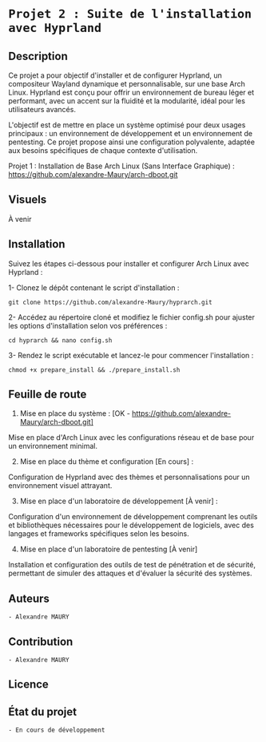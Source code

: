 # `Projet 2 : Suite de l'installation avec Hyprland`

## Description
Ce projet a pour objectif d'installer et de configurer Hyprland, un compositeur Wayland dynamique et personnalisable, sur une base Arch Linux. Hyprland est conçu pour offrir un environnement de bureau léger et performant, avec un accent sur la fluidité et la modularité, idéal pour les utilisateurs avancés.

L'objectif est de mettre en place un système optimisé pour deux usages principaux : un environnement de développement et un environnement de pentesting. Ce projet propose ainsi une configuration polyvalente, adaptée aux besoins spécifiques de chaque contexte d'utilisation.

Projet 1 : Installation de Base Arch Linux (Sans Interface Graphique) : https://github.com/alexandre-Maury/arch-dboot.git

## Visuels
À venir

## Installation

Suivez les étapes ci-dessous pour installer et configurer Arch Linux avec Hyprland :


1- Clonez le dépôt contenant le script d'installation :

    git clone https://github.com/alexandre-Maury/hyprarch.git

2- Accédez au répertoire cloné et modifiez le fichier config.sh pour ajuster les options d'installation selon vos préférences :

    cd hyprarch && nano config.sh

3- Rendez le script exécutable et lancez-le pour commencer l'installation :

    chmod +x prepare_install && ./prepare_install.sh


## Feuille de route

1. Mise en place du système : [OK - https://github.com/alexandre-Maury/arch-dboot.git]

Mise en place d'Arch Linux avec les configurations réseau et de base pour un environnement minimal.

2. Mise en place du thème et configuration [En cours] :

Configuration de Hyprland avec des thèmes et personnalisations pour un environnement visuel attrayant.

3. Mise en place d'un laboratoire de développement [À venir] :

Configuration d'un environnement de développement comprenant les outils et bibliothèques nécessaires pour le développement de logiciels, avec des langages et frameworks spécifiques selon les besoins.

4. Mise en place d'un laboratoire de pentesting [À venir]

Installation et configuration des outils de test de pénétration et de sécurité, permettant de simuler des attaques et d'évaluer la sécurité des systèmes.

## Auteurs
`- Alexandre MAURY`

## Contribution
`- Alexandre MAURY`

## Licence

## État du projet
`- En cours de développement`